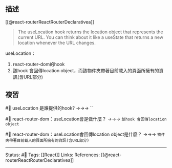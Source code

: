 ## 描述
[[@react-routerReactRouterDeclarativea]]
> The useLocation hook returns the location object that represents the current URL. You can think about it like a useState that returns a new location whenever the URL changes.

useLocation：
1. react-router-dom的hook
2. 該hook 會回傳location object，而該物件夾帶著目前載入的頁面所擁有的資訊(含URL部分)


## 複習

#🧠 useLocation 是誰提供的hook? ->->-> ``
<!--SR:!2022-11-22,3,250-->

#🧠 react-router-dom：useLocation會是做什麼？ ->->-> `該hook 會回傳location object`
<!--SR:!2022-11-22,3,250-->

#🧠 react-router-dom：useLocation會回傳location object是什麼？ ->->-> `物件夾帶著目前載入的頁面所擁有的資訊(含URL部分)`
<!--SR:!2022-11-22,3,250-->



---
Status:  #🌱 
Tags:
[[React]]
Links:
References:
[[@react-routerReactRouterDeclarativea]]